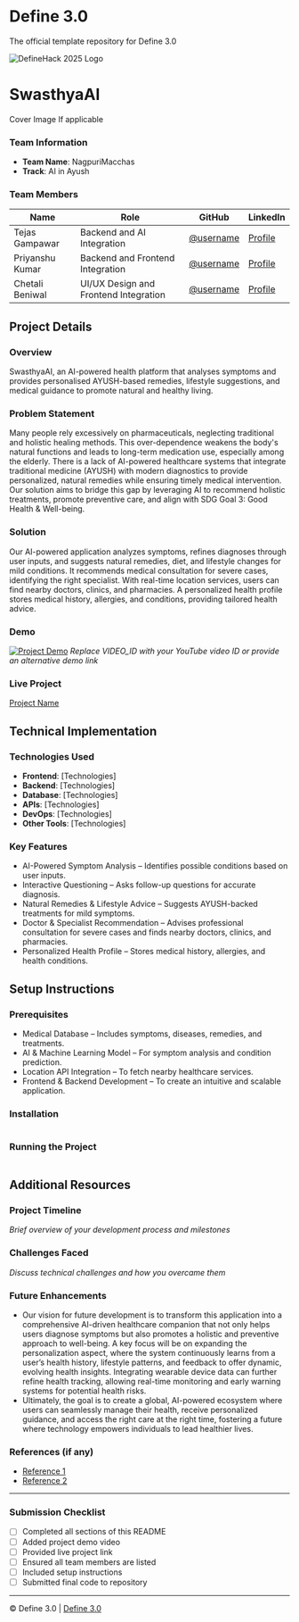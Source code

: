 
# Define 3.0
The official template repository for Define 3.0

![DefineHack 2025 Logo](https://github.com/user-attachments/assets/8173bc16-418e-4912-b500-c6427e4ba4b6)



# SwasthyaAI
 Cover Image  If applicable

### Team Information
- **Team Name**: NagpuriMacchas 
- **Track**: AI in Ayush

### Team Members
| Name | Role | GitHub | LinkedIn |
|------|------|--------|----------|
|Tejas Gampawar |Backend and AI Integration  | [@username](https://github.com/username) | [Profile](https://linkedin.com/in/username) |
|Priyanshu Kumar |Backend and Frontend Integration  | [@username](https://github.com/username) | [Profile](https://linkedin.com/in/username) |
|Chetali Beniwal |UI/UX Design and Frontend Integration | [@username](https://github.com/username) | [Profile](https://linkedin.com/in/username) |


## Project Details

### Overview
SwasthyaAI, an AI-powered health platform that analyses symptoms and provides personalised AYUSH-based remedies, lifestyle suggestions, and medical guidance to promote natural and healthy living.
### Problem Statement
Many people rely excessively on pharmaceuticals, neglecting traditional and holistic healing methods. This over-dependence weakens the body's natural functions and leads to long-term medication use, especially among the elderly. There is a lack of AI-powered healthcare systems that integrate traditional medicine (AYUSH) with modern diagnostics to provide personalized, natural remedies while ensuring timely medical intervention. Our solution aims to bridge this gap by leveraging AI to recommend holistic treatments, promote preventive care, and align with SDG Goal 3: Good Health & Well-being.
### Solution
Our AI-powered application analyzes symptoms, refines diagnoses through user inputs, and suggests natural remedies, diet, and lifestyle changes for mild conditions. It recommends medical consultation for severe cases, identifying the right specialist. With real-time location services, users can find nearby doctors, clinics, and pharmacies. A personalized health profile stores medical history, allergies, and conditions, providing tailored health advice.

### Demo
[![Project Demo](https://img.youtube.com/vi/VIDEO_ID/0.jpg)](https://www.youtube.com/watch?v=VIDEO_ID)
_Replace VIDEO_ID with your YouTube video ID or provide an alternative demo link_

### Live Project
[Project Name](https://your-project-url.com)

## Technical Implementation

### Technologies Used
- **Frontend**: [Technologies]
- **Backend**: [Technologies]
- **Database**: [Technologies]
- **APIs**: [Technologies]
- **DevOps**: [Technologies]
- **Other Tools**: [Technologies]

### Key Features
- AI-Powered Symptom Analysis – Identifies possible conditions based on user inputs.
- Interactive Questioning – Asks follow-up questions for accurate diagnosis.
- Natural Remedies & Lifestyle Advice – Suggests AYUSH-backed treatments for mild symptoms.
- Doctor & Specialist Recommendation – Advises professional consultation for severe cases and finds nearby doctors, clinics, and pharmacies.
- Personalized Health Profile – Stores medical history, allergies, and health conditions.

## Setup Instructions

### Prerequisites
- Medical Database – Includes symptoms, diseases, remedies, and treatments.
- AI & Machine Learning Model – For symptom analysis and condition prediction.
- Location API Integration – To fetch nearby healthcare services.
- Frontend & Backend Development – To create an intuitive and scalable application.

### Installation 
```bash

```

### Running the Project
```bash

```

## Additional Resources

### Project Timeline
_Brief overview of your development process and milestones_

### Challenges Faced
_Discuss technical challenges and how you overcame them_

### Future Enhancements
- Our vision for future development is to transform this application into a comprehensive AI-driven healthcare companion that not only helps users diagnose symptoms but also promotes a holistic and preventive approach to well-being. A key focus will be on expanding the personalization aspect, where the system continuously learns from a user’s health history, lifestyle patterns, and feedback to offer dynamic, evolving health insights. Integrating wearable device data can further refine health tracking, allowing real-time monitoring and early warning systems for potential health risks.
- Ultimately, the goal is to create a global, AI-powered ecosystem where users can seamlessly manage their health, receive personalized guidance, and access the right care at the right time, fostering a future where technology empowers individuals to lead healthier lives.

### References (if any)
- [Reference 1](link)
- [Reference 2](link)

---

### Submission Checklist
- [ ] Completed all sections of this README
- [ ] Added project demo video
- [ ] Provided live project link
- [ ] Ensured all team members are listed
- [ ] Included setup instructions
- [ ] Submitted final code to repository

---

© Define 3.0 | [Define 3.0](https://www.define3.xyz/)

